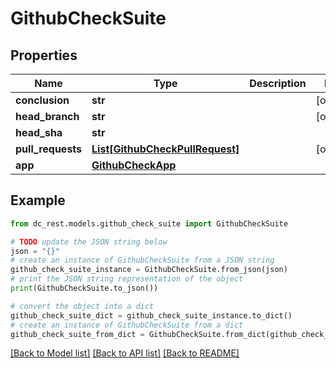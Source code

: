 # GithubCheckSuite


## Properties

Name | Type | Description | Notes
------------ | ------------- | ------------- | -------------
**conclusion** | **str** |  | [optional] 
**head_branch** | **str** |  | [optional] 
**head_sha** | **str** |  | 
**pull_requests** | [**List[GithubCheckPullRequest]**](GithubCheckPullRequest.md) |  | [optional] 
**app** | [**GithubCheckApp**](GithubCheckApp.md) |  | 

## Example

```python
from dc_rest.models.github_check_suite import GithubCheckSuite

# TODO update the JSON string below
json = "{}"
# create an instance of GithubCheckSuite from a JSON string
github_check_suite_instance = GithubCheckSuite.from_json(json)
# print the JSON string representation of the object
print(GithubCheckSuite.to_json())

# convert the object into a dict
github_check_suite_dict = github_check_suite_instance.to_dict()
# create an instance of GithubCheckSuite from a dict
github_check_suite_from_dict = GithubCheckSuite.from_dict(github_check_suite_dict)
```
[[Back to Model list]](../README.md#documentation-for-models) [[Back to API list]](../README.md#documentation-for-api-endpoints) [[Back to README]](../README.md)


